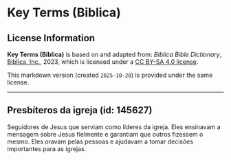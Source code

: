 # Key Terms (Biblica)

## License Information

**Key Terms (Biblica)** is based on and adapted from: _Biblica Bible Dictionary_, [Biblica, Inc.](https://www.biblica.com/), 2023, which is licensed under a [CC BY-SA 4.0 license](https://creativecommons.org/licenses/by-sa/4.0/legalcode.en).

This markdown version (created `2025-10-20`) is provided under the same license.



--------------------------------

## Presbíteros da igreja (id: 145627)

Seguidores de Jesus que serviam como líderes da igreja. Eles ensinavam a mensagem sobre Jesus fielmente e garantiam que outros fizessem o mesmo. Eles oravam pelas pessoas e ajudavam a tomar decisões importantes para as igrejas.


